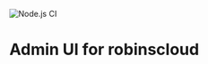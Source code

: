 ![Node.js CI](https://github.com/robineco/server-admin-ui/workflows/Node.js%20CI/badge.svg)
# Admin UI for robinscloud
